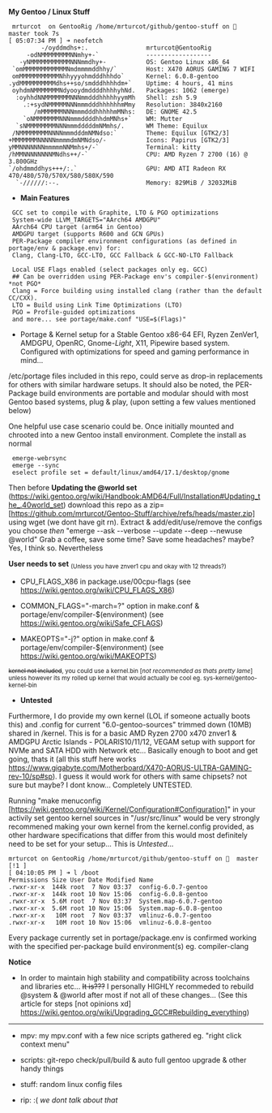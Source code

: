 **My Gentoo / Linux Stuff**
   
   
```
 mrturcot  on GentooRig /home/mrturcot/github/gentoo-stuff on   master took 7s
[ 05:07:34 PM ] ➜ neofetch
         -/oyddmdhs+:.                mrturcot@GentooRig 
     -odNMMMMMMMMNNmhy+-`             ------------------ 
   -yNMMMMMMMMMMMNNNmmdhy+-           OS: Gentoo Linux x86_64 
 `omMMMMMMMMMMMMNmdmmmmddhhy/`        Host: X470 AORUS GAMING 7 WIFI 
 omMMMMMMMMMMMNhhyyyohmdddhhhdo`      Kernel: 6.0.8-gentoo 
.ydMMMMMMMMMMdhs++so/smdddhhhhdm+`    Uptime: 4 hours, 41 mins 
 oyhdmNMMMMMMMNdyooydmddddhhhhyhNd.   Packages: 1062 (emerge) 
  :oyhhdNNMMMMMMMNNNmmdddhhhhhyymMh   Shell: zsh 5.9 
    .:+sydNMMMMMNNNmmmdddhhhhhhmMmy   Resolution: 3840x2160 
       /mMMMMMMNNNmmmdddhhhhhmMNhs:   DE: GNOME 42.5 
    `oNMMMMMMMNNNmmmddddhhdmMNhs+`    WM: Mutter 
  `sNMMMMMMMMNNNmmmdddddmNMmhs/.      WM Theme: Equilux 
 /NMMMMMMMMNNNNmmmdddmNMNdso:`        Theme: Equilux [GTK2/3] 
+MMMMMMMNNNNNmmmmdmNMNdso/-           Icons: Papirus [GTK2/3] 
yMMNNNNNNNmmmmmNNMmhs+/-`             Terminal: kitty 
/hMMNNNNNNNNMNdhs++/-`                CPU: AMD Ryzen 7 2700 (16) @ 3.800GHz 
`/ohdmmddhys+++/:.`                   GPU: AMD ATI Radeon RX 470/480/570/570X/580/580X/590 
  `-//////:--.                        Memory: 829MiB / 32032MiB 
```
   

 - **Main Features**
```
 GCC set to compile with Graphite, LTO & PGO optimizations  
 System-wide LLVM_TARGETS="AArch64 AMDGPU" 
 AArch64 CPU target (arm64 in Gentoo) 
 AMDGPU target (supports R600 and GCN GPUs)  
 PER-Package compiler environment configurations (as defined in portage/env & package.env) for:  
 Clang, Clang-LTO, GCC-LTO, GCC Fallback & GCC-NO-LTO Fallback 
   
 Local USE Flags enabled (select packages only eg. GCC)  
 ## Can be overridden using PER-Package env's compiler-$(environment) *not PGO*  
 Clang = Force building using installed clang (rather than the default CC/CXX).  
 LTO = Build using Link Time Optimizations (LTO)  
 PGO = Profile-guided optimizations   
 and more... see portage/make.conf "USE=$(Flags)"  
```  

   
  - Portage & Kernel setup for a Stable Gentoo x86-64 EFI, Ryzen ZenVer1, AMDGPU, OpenRC, Gnome-*Light*, X11, Pipewire based system. Configured with optimizations for speed and gaming performance in mind...  
   
   
 /etc/portage files included in this repo, could serve as drop-in replacements for others with similar hardware setups. It should also be noted, the PER-Package build environments are portable and modular should with most Gentoo based systems,  plug & play, (upon setting a few values mentioned below)  

 One helpful use case scenario could be. Once initially mounted and chrooted into a new Gentoo install environment. Complete the install as normal 

```
 emerge-webrsync
 emerge --sync
 eselect profile set = default/linux/amd64/17.1/desktop/gnome
```

Then before **Updating the @world set** (https://wiki.gentoo.org/wiki/Handbook:AMD64/Full/Installation#Updating_the_.40world_set) download this repo as a zip=[https://github.com/mrturcot/Gentoo-Stuff/archive/refs/heads/master.zip] using wget (we dont have git rn). Extract & add/edit/use/remove the configs you choose *then* "emerge --ask --verbose --update --deep --newuse @world" Grab a coffee, save some time? Save some headaches? maybe? Yes, I think so. Nevertheless   
   
 **User needs to set** <sub>(Unless you have znver1 cpu and okay with 12 threads?)</sub>   
 
  - CPU_FLAGS_X86 in package.use/00cpu-flags (see https://wiki.gentoo.org/wiki/CPU_FLAGS_X86)  

  - COMMON_FLAGS="-march=?" option in make.conf & portage/env/compiler-$(environment) (see https://wiki.gentoo.org/wiki/Safe_CFLAGS)  

  - MAKEOPTS="-j?" option in make.conf & portage/env/compiler-$(environment) (see https://wiki.gentoo.org/wiki/MAKEOPTS)   
   
   
<sub>~~kernel not included~~, you could use a kernel.bin [*not recommended as thats pretty lame*] unless however its my rolled up kernel that would actually be cool eg. sys-kernel/gentoo-kernel-bin</sub>   
   
  
 - **Untested**  

Furthermore, I do provide my own kernel (LOL if someone actually boots this) and .config for current "6.0-gentoo-sources" trimmed down (10MB) shared in /kernel. This is for a basic AMD Ryzen 2700 x470 znver1 & AMDGPU Arctic Islands - POLARIS10/11/12, VEGAM setup with support for NVMe and SATA HDD with Network etc... Basically enough to boot and get going, thats it (all this stuff here works https://www.gigabyte.com/Motherboard/X470-AORUS-ULTRA-GAMING-rev-10/sp#sp). I guess it would work for others with same chipsets? not sure but maybe? I dont know... Completely UNTESTED.    

Running "make menuconfig [https://wiki.gentoo.org/wiki/Kernel/Configuration#Configuration]" in your activily set gentoo kernel sources in "/usr/src/linux" would be very strongly recommened making your own kernel from the kernel.config provided, as other hardware specifications that differ from this would most definitely need to be set for your setup... This is *Untested*...     
   
   
   
```
mrturcot on GentooRig /home/mrturcot/github/gentoo-stuff on   master [!1 ]
[ 04:10:05 PM ] ➜ l /boot
Permissions Size User Date Modified Name
.rwxr-xr-x  144k root  7 Nov 03:37  config-6.0.7-gentoo
.rwxr-xr-x  144k root 10 Nov 15:06  config-6.0.8-gentoo
.rwxr-xr-x  5.6M root  7 Nov 03:37  System.map-6.0.7-gentoo
.rwxr-xr-x  5.6M root 10 Nov 15:06  System.map-6.0.8-gentoo
.rwxr-xr-x   10M root  7 Nov 03:37  vmlinuz-6.0.7-gentoo
.rwxr-xr-x   10M root 10 Nov 15:06  vmlinuz-6.0.8-gentoo
```

   
Every package currently set in portage/package.env is confirmed working with the specified per-package build environment(s) eg. compiler-clang   
   

**Notice**
   - In order to maintain high stability and compatibility across toolchains and libraries etc... ~~It is???~~ I personally HIGHLY recommeded to rebuild @system & @world after most if not all of these changes...  (See this article for steps [not opinions xd] https://wiki.gentoo.org/wiki/Upgrading_GCC#Rebuilding_everything)
   
   
------------------------------
    
   
 - mpv: my mpv.conf with a few nice scripts gathered eg. "right click context menu"  

 - scripts: git-repo check/pull/build & auto full gentoo upgrade & other handy things  

 - stuff: random linux config files  

 - rip: :( *we dont talk about that*  
